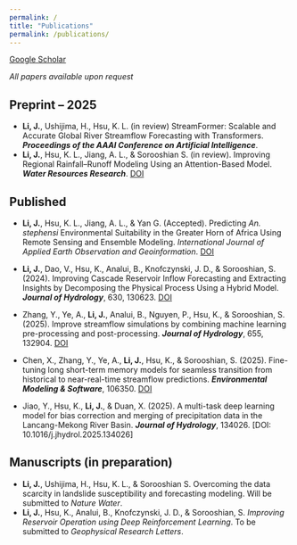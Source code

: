 ```yaml
---
permalink: /
title: "Publications"
permalink: /publications/
---
```

[Google Scholar](https://scholar.google.com/citations?user=hjCN9ccAAAAJ&hl=en)

_All papers available upon request_


## Preprint – 2025
- **Li, J.**,  Ushijima, H., Hsu, K. L. (in review) StreamFormer: Scalable and Accurate Global River Streamflow Forecasting with Transformers. ***Proceedings of the AAAI Conference on Artificial Intelligence***.
- **Li, J.**, Hsu, K. L., Jiang, A. L., & Sorooshian S. (in review). Improving Regional Rainfall–Runoff Modeling Using an Attention-Based Model. ***Water Resources Research***. [DOI](https://doi.org/10.22541/essoar.174690684.43716119/v1)



## Published
- **Li, J.**, Hsu, K. L., Jiang, A. L., & Yan G. (Accepted). Predicting *An. stephensi* Environmental Suitability in the Greater Horn of Africa Using Remote Sensing and Ensemble Modeling. *International Journal of Applied Earth Observation and Geoinformation*. [DOI](https://doi.org/10.2139/ssrn.5218877)
- **Li, J.**, Dao, V., Hsu, K., Analui, B., Knofczynski, J. D., & Sorooshian, S. (2024). Improving Cascade Reservoir Inflow Forecasting and Extracting Insights by Decomposing the Physical Process Using a Hybrid Model. ***Journal of Hydrology***, 630, 130623. [DOI](https://doi.org/10.1016/j.jhydrol.2024.130623)

- Zhang, Y., Ye, A., **Li, J.**, Analui, B., Nguyen, P., Hsu, K., & Sorooshian, S. (2025). Improve streamflow simulations by combining machine learning pre-processing and post-processing. ***Journal of Hydrology***, 655, 132904. [DOI](https://doi.org/10.1016/j.jhydrol.2025.132904)

- Chen, X., Zhang, Y., Ye, A., **Li, J.**, Hsu, K., & Sorooshian, S. (2025). Fine-tuning long short-term memory models for seamless transition from historical to near-real-time streamflow predictions. ***Environmental Modeling & Software***, 106350. [DOI](https://doi.org/10.1016/j.envsoft.2025.106350)
- Jiao, Y., Hsu, K., **Li, J.**, & Duan, X. (2025). A multi-task deep learning model for bias correction and merging of precipitation data in the Lancang-Mekong River Basin. ***Journal of Hydrology***, 134026. [DOI: 10.1016/j.jhydrol.2025.134026]

## Manuscripts (in preparation)

- **Li, J.**, Ushijima, H., Hsu, K. L., & Sorooshian S. Overcoming the data scarcity in landslide susceptibility and forecasting modeling. Will be submitted to *Nature Water*.
- **Li, J.**, Hsu, K., Analui, B., Knofczynski, J. D., & Sorooshian, S. *Improving Reservoir Operation using Deep Reinforcement Learning*. To be submitted to *Geophysical Research Letters*.
